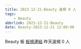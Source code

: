 ```yaml
---
title: 2023-12-21-Beauty 違規 0 人
tags:
    - Beauty
abbrlink: 2023-12-21-Beauty
date: Beauty-2023-12-21 12:00:00
---
```

Beauty 板 [板規連結](https://www.ptt.cc/bbs/Beauty/M.1630069980.A.84B.html)
昨天違規 0 人
